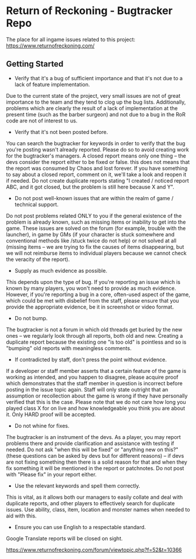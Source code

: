 # Return of Reckoning - Bugtracker Repo

The place for all ingame issues related to this project: https://www.returnofreckoning.com/

## Getting Started

* Verify that it's a bug of sufficient importance and that it's not due to a lack of feature implementation.

Due to the current state of the project, very small issues are not of great importance to the team and they tend to clog up the bug lists. Additionally, problems which are clearly the result of a lack of implementation at the present time (such as the barber surgeon) and not due to a bug in the RoR code are not of interest to us.

* Verify that it's not been posted before.

You can search the bugtracker for keywords in order to verify that the bug you're posting wasn't already reported. Please do so to avoid creating work for the bugtracker's managers.
A closed report means only one thing – the devs consider the report either to be fixed or false. this does not means that the report was consumed by Chaos and lost forever. If you have something to say about a closed report, comment on it, we'll take a look and reopen it if needed. Do not create duplicate reports stating "I created / noticed report ABC, and it got closed, but the problem is still here because X and Y".

* Do not post well-known issues that are within the realm of game / technical support.

Do not post problems related ONLY to you if the general existence of the problem is already known, such as missing items or inability to get into the game. These issues are solved on the forum (for example, trouble with the launcher), in game by GMs (if your character is stuck somewhere and conventional methods like /stuck twice do not help) or not solved at all (missing items – we are trying to fix the causes of items disappearing, but we will not reimburse items to individual players because we cannot check the veracity of the report).

* Supply as much evidence as possible.

This depends upon the type of bug. If you're reporting an issue which is known by many players, you won't need to provide as much evidence. However, if you're reporting a bug in a core, often-used aspect of the game, which could be met with disbelief from the staff, please ensure that you provide the appropriate evidence, be it in screenshot or video format.

* Do not bump.

The bugtracker is not a forum in which old threads get buried by the new ones – we regularly look through all reports, both old and new. Creating a duplicate report because the existing one "is too old" is pointless and so is "bumping" old reports with meaningless comments.

* If contradicted by staff, don't press the point without evidence.

If a developer or staff member asserts that a certain feature of the game is working as intended, and you happen to disagree, please acquire proof which demonstrates that the staff member in question is incorrect before posting in the issue topic again. Staff will only state outright that an assumption or recollection about the game is wrong if they have personally verified that this is the case.
Please note that we do not care how long you played class X for on live and how knowledgeable you think you are about it. Only HARD proof will be accepted.

* Do not whine for fixes.

The bugtracker is an instrument of the devs. As a player, you may report problems there and provide clarification and assistance with testing if needed. Do not ask "when this will be fixed" or "anything new on this?" (these questions can be asked by devs but for different reasons) – if devs are not fixing something then there is a solid reason for that and when they fix something it will be mentioned in the report or patchnotes. Do not post with "Please fix" in your report either.

* Use the relevant keywords and spell them correctly. 

This is vital, as it allows both our managers to easily collate and deal with duplicate reports, and other players to effectively search for duplicate issues. Use ability, class, item, location and monster names when needed to aid with this.

* Ensure you can use English to a respectable standard. 

Google Translate reports will be closed on sight.

https://www.returnofreckoning.com/forum/viewtopic.php?f=52&t=10366
